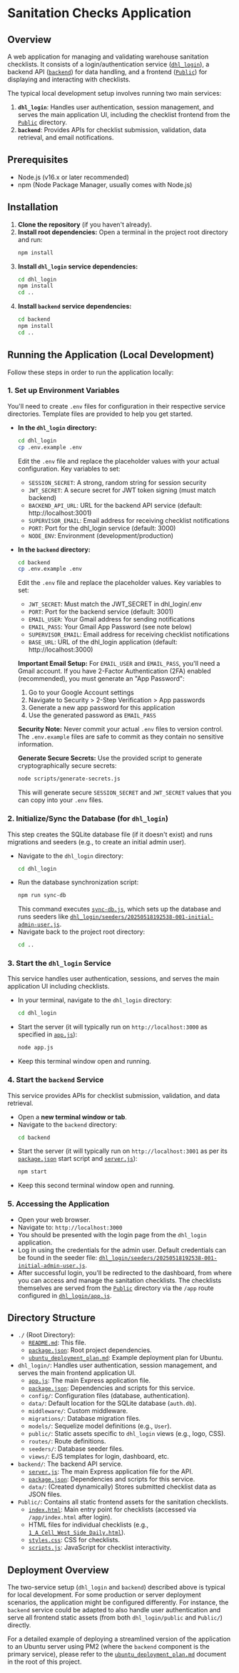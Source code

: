 # Sanitation Checks Application

## Overview

A web application for managing and validating warehouse sanitation checklists. It consists of a login/authentication service ([`dhl_login`](dhl_login:1)), a backend API ([`backend`](backend:1)) for data handling, and a frontend ([`Public`](Public:1)) for displaying and interacting with checklists.

The typical local development setup involves running two main services:
1.  **`dhl_login`**: Handles user authentication, session management, and serves the main application UI, including the checklist frontend from the [`Public`](Public:1) directory.
2.  **`backend`**: Provides APIs for checklist submission, validation, data retrieval, and email notifications.

## Prerequisites

*   Node.js (v16.x or later recommended)
*   npm (Node Package Manager, usually comes with Node.js)

## Installation

1.  **Clone the repository** (if you haven't already).
2.  **Install root dependencies:**
    Open a terminal in the project root directory and run:
    ```bash
    npm install
    ```
3.  **Install `dhl_login` service dependencies:**
    ```bash
    cd dhl_login
    npm install
    cd ..
    ```
4.  **Install `backend` service dependencies:**
    ```bash
    cd backend
    npm install
    cd ..
    ```

## Running the Application (Local Development)

Follow these steps in order to run the application locally:

### 1. Set up Environment Variables

You'll need to create `.env` files for configuration in their respective service directories. Template files are provided to help you get started.

*   **In the `dhl_login` directory:**
    ```bash
    cd dhl_login
    cp .env.example .env
    ```
    Edit the `.env` file and replace the placeholder values with your actual configuration. Key variables to set:
    - `SESSION_SECRET`: A strong, random string for session security
    - `JWT_SECRET`: A secure secret for JWT token signing (must match backend)
    - `BACKEND_API_URL`: URL for the backend API service (default: http://localhost:3001)
    - `SUPERVISOR_EMAIL`: Email address for receiving checklist notifications
    - `PORT`: Port for the dhl_login service (default: 3000)
    - `NODE_ENV`: Environment (development/production)

*   **In the `backend` directory:**
    ```bash
    cd backend
    cp .env.example .env
    ```
    Edit the `.env` file and replace the placeholder values. Key variables to set:
    - `JWT_SECRET`: Must match the JWT_SECRET in dhl_login/.env
    - `PORT`: Port for the backend service (default: 3001)
    - `EMAIL_USER`: Your Gmail address for sending notifications
    - `EMAIL_PASS`: Your Gmail App Password (see note below)
    - `SUPERVISOR_EMAIL`: Email address for receiving checklist notifications
    - `BASE_URL`: URL of the dhl_login application (default: http://localhost:3000)

    **Important Email Setup:** For `EMAIL_USER` and `EMAIL_PASS`, you'll need a Gmail account. If you have 2-Factor Authentication (2FA) enabled (recommended), you must generate an "App Password":
    1. Go to your Google Account settings
    2. Navigate to Security > 2-Step Verification > App passwords
    3. Generate a new app password for this application
    4. Use the generated password as `EMAIL_PASS`

    **Security Note:** Never commit your actual `.env` files to version control. The `.env.example` files are safe to commit as they contain no sensitive information.

    **Generate Secure Secrets:** Use the provided script to generate cryptographically secure secrets:
    ```bash
    node scripts/generate-secrets.js
    ```
    This will generate secure `SESSION_SECRET` and `JWT_SECRET` values that you can copy into your `.env` files.

### 2. Initialize/Sync the Database (for `dhl_login`)

This step creates the SQLite database file (if it doesn't exist) and runs migrations and seeders (e.g., to create an initial admin user).

*   Navigate to the `dhl_login` directory:
    ```bash
    cd dhl_login
    ```
*   Run the database synchronization script:
    ```bash
    npm run sync-db
    ```
    This command executes [`sync-db.js`](dhl_login/sync-db.js:1), which sets up the database and runs seeders like [`dhl_login/seeders/20250518192538-001-initial-admin-user.js`](dhl_login/seeders/20250518192538-001-initial-admin-user.js:1).
*   Navigate back to the project root directory:
    ```bash
    cd ..
    ```

### 3. Start the `dhl_login` Service

This service handles user authentication, sessions, and serves the main application UI including checklists.

*   In your terminal, navigate to the `dhl_login` directory:
    ```bash
    cd dhl_login
    ```
*   Start the server (it will typically run on `http://localhost:3000` as specified in [`app.js`](dhl_login/app.js:159)):
    ```bash
    node app.js
    ```
*   Keep this terminal window open and running.

### 4. Start the `backend` Service

This service provides APIs for checklist submission, validation, and data retrieval.

*   Open a **new terminal window or tab**.
*   Navigate to the `backend` directory:
    ```bash
    cd backend
    ```
*   Start the server (it will typically run on `http://localhost:3001` as per its [`package.json`](backend/package.json:8) start script and [`server.js`](backend/server.js:16)):
    ```bash
    npm start
    ```
*   Keep this second terminal window open and running.

### 5. Accessing the Application

*   Open your web browser.
*   Navigate to: `http://localhost:3000`
*   You should be presented with the login page from the `dhl_login` application.
*   Log in using the credentials for the admin user. Default credentials can be found in the seeder file: [`dhl_login/seeders/20250518192538-001-initial-admin-user.js`](dhl_login/seeders/20250518192538-001-initial-admin-user.js:1).
*   After successful login, you'll be redirected to the dashboard, from where you can access and manage the sanitation checklists. The checklists themselves are served from the [`Public`](Public:1) directory via the `/app` route configured in [`dhl_login/app.js`](dhl_login/app.js:106).

## Directory Structure

*   `./` (Root Directory):
    *   [`README.md`](README.md:1): This file.
    *   [`package.json`](package.json:1): Root project dependencies.
    *   [`ubuntu_deployment_plan.md`](ubuntu_deployment_plan.md:1): Example deployment plan for Ubuntu.
*   `dhl_login/`: Handles user authentication, session management, and serves the main frontend application UI.
    *   [`app.js`](dhl_login/app.js:1): The main Express application file.
    *   [`package.json`](dhl_login/package.json:1): Dependencies and scripts for this service.
    *   `config/`: Configuration files (database, authentication).
    *   `data/`: Default location for the SQLite database (`auth.db`).
    *   `middleware/`: Custom middleware.
    *   `migrations/`: Database migration files.
    *   `models/`: Sequelize model definitions (e.g., `User`).
    *   `public/`: Static assets specific to `dhl_login` views (e.g., logo, CSS).
    *   `routes/`: Route definitions.
    *   `seeders/`: Database seeder files.
    *   `views/`: EJS templates for login, dashboard, etc.
*   `backend/`: The backend API service.
    *   [`server.js`](backend/server.js:1): The main Express application file for the API.
    *   [`package.json`](backend/package.json:1): Dependencies and scripts for this service.
    *   `data/`: (Created dynamically) Stores submitted checklist data as JSON files.
*   `Public/`: Contains all static frontend assets for the sanitation checklists.
    *   [`index.html`](Public/index.html:1): Main entry point for checklists (accessed via `/app/index.html` after login).
    *   HTML files for individual checklists (e.g., [`1_A_Cell_West_Side_Daily.html`](Public/1_A_Cell_West_Side_Daily.html:1)).
    *   [`styles.css`](Public/styles.css:1): CSS for checklists.
    *   [`scripts.js`](Public/scripts.js:1): JavaScript for checklist interactivity.

## Deployment Overview

The two-service setup (`dhl_login` and `backend`) described above is typical for local development. For some production or server deployment scenarios, the application might be configured differently. For instance, the `backend` service could be adapted to also handle user authentication and serve all frontend static assets (from both `dhl_login/public` and `Public/`) directly.

For a detailed example of deploying a streamlined version of the application to an Ubuntu server using PM2 (where the `backend` component is the primary service), please refer to the [`ubuntu_deployment_plan.md`](ubuntu_deployment_plan.md:1) document in the root of this project.